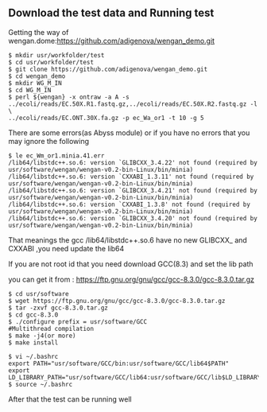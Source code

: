 Download the test data and Running test
---------------------------------------
Getting the way of wengan.dome:https://github.com/adigenova/wengan_demo.git

```
$ mkdir usr/workfolder/test
$ cd usr/workfolder/test
$ git clone https://github.com/adigenova/wengan_demo.git
$ cd wengan_demo
$ mkdir WG_M_IN
$ cd WG_M_IN
$ perl ${wengan} -x ontraw -a A -s ../ecoli/reads/EC.50X.R1.fastq.gz,../ecoli/reads/EC.50X.R2.fastq.gz -l \
../ecoli/reads/EC.ONT.30X.fa.gz -p ec_Wa_or1 -t 10 -g 5
```
There are some errors(as Abyss module) or if you have no errors that you may ignore the following 

```
$ le ec_Wm_or1.minia.41.err
/lib64/libstdc++.so.6: version `GLIBCXX_3.4.22' not found (required by usr/software/wengan/wengan-v0.2-bin-Linux/bin/minia)
/lib64/libstdc++.so.6: version `CXXABI_1.3.11' not found (required by usr/software/wengan/wengan-v0.2-bin-Linux/bin/minia)
/lib64/libstdc++.so.6: version `GLIBCXX_3.4.21' not found (required by usr/software/wengan/wengan-v0.2-bin-Linux/bin/minia)
/lib64/libstdc++.so.6: version `CXXABI_1.3.8' not found (required by usr/software/wengan/wengan-v0.2-bin-Linux/bin/minia)
/lib64/libstdc++.so.6: version `GLIBCXX_3.4.20' not found (required by usr/software/wengan/wengan-v0.2-bin-Linux/bin/minia)
```
That meanings the gcc /lib64/libstdc++.so.6 have no new GLIBCXX_ and CXXABI ,you need update the lib64

If you are not root id that you need download GCC(8.3) and set the lib path

you can get it from : https://ftp.gnu.org/gnu/gcc/gcc-8.3.0/gcc-8.3.0.tar.gz
```
$ cd usr/software
$ wget https://ftp.gnu.org/gnu/gcc/gcc-8.3.0/gcc-8.3.0.tar.gz
$ tar -zxvf gcc-8.3.0.tar.gz
$ cd gcc-8.3.0
$ ./configure prefix = usr/software/GCC
#Multithread compilation
$ make -j4(or more)  
$ make install
```
```
$ vi ~/.bashrc 
export PATH="usr/software/GCC/bin:usr/software/GCC/lib64$PATH"
export LD_LIBRARY_PATH="usr/software/GCC/lib64:usr/software/GCC/lib$LD_LIBRARY_PATH"
$ source ~/.bashrc
```
After that the test can be running well
